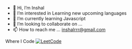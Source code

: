 - 👋 Hi, I’m Inshal
- 👀 I’m interested in Learning new upcoming languages
- 🌱 I’m currently learning Javascript
- 💞️ I’m looking to collaborate on ...
- 📫 How to reach me ... inshalrrr@gmail.com

<!---
0x03a/0x03a is a ✨ special ✨ repository because its `README.md` (this file) appears on your GitHub profile.
You can click the Preview link to take a look at your changes.
--->
Where I Code
[![LeetCode](https://camo.githubusercontent.com/484c5a914e87576e0ed5771701f361836463092c05c5abf12b291b550ab810ae/68747470733a2f2f696d672e736869656c64732e696f2f62616467652f2d4c656574436f64652d4646413131363f7374796c653d666f722d7468652d6261646765266c6f676f3d4c656574436f6465266c6f676f436f6c6f723d626c61636b)](https://leetcode.com/u/inshalbro/)



